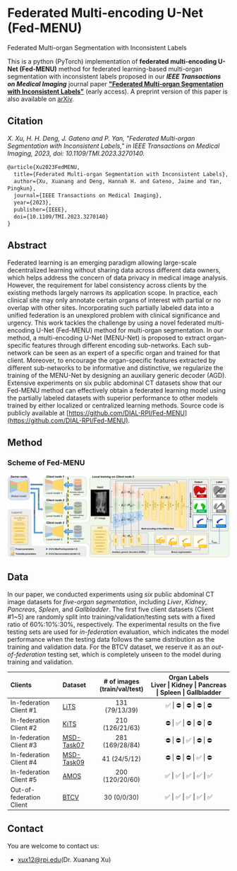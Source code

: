 # Federated Multi-encoding U-Net (Fed-MENU)
Federated Multi-organ Segmentation with Inconsistent Labels

This is a python (PyTorch) implementation of **federated multi-encoding U-Net (Fed-MENU)** method for federated learning-based multi-organ segmentation with inconsistent labels proposed in our ***IEEE Transactions on Medical Imaging*** journal paper [**"Federated Multi-organ Segmentation with Inconsistent Labels"**](https://doi.org/10.1109/TMI.2023.3270140) (early access). A preprint version of this paper is also available on [arXiv](https://arxiv.org/abs/2206.07156).

## Citation
  *X. Xu, H. H. Deng, J. Gateno and P. Yan, "Federated Multi-organ Segmentation with Inconsistent Labels," in IEEE Transactions on Medical Imaging, 2023, doi: 10.1109/TMI.2023.3270140.*

    @article{Xu2023FedMENU,
      title={Federated Multi-organ Segmentation with Inconsistent Labels}, 
      author={Xu, Xuanang and Deng, Hannah H. and Gateno, Jaime and Yan, Pingkun},
      journal={IEEE Transactions on Medical Imaging}, 
      year={2023},
      publisher={IEEE},
      doi={10.1109/TMI.2023.3270140}
    }

## Abstract
Federated learning is an emerging paradigm allowing large-scale decentralized learning without sharing data across different data owners, which helps address the concern of data privacy in medical image analysis. However, the requirement for label consistency across clients by the existing methods largely narrows its application scope. In practice, each clinical site may only annotate certain organs of interest with partial or no overlap with other sites. Incorporating such partially labeled data into a unified federation is an unexplored problem with clinical significance and urgency. This work tackles the challenge by using a novel federated multi-encoding U-Net (Fed-MENU) method for multi-organ segmentation. In our method, a multi-encoding U-Net (MENU-Net) is proposed to extract organ-specific features through different encoding sub-networks. Each sub-network can be seen as an expert of a specific organ and trained for that client. Moreover, to encourage the organ-specific features extracted by different sub-networks to be informative and distinctive, we regularize the training of the MENU-Net by designing an auxiliary generic decoder (AGD). Extensive experiments on six public abdominal CT datasets show that our Fed-MENU method can effectively obtain a federated learning model using the partially labeled datasets with superior performance to other models trained by either localized or centralized learning methods. Source code is publicly available at [https://github.com/DIAL-RPI/Fed-MENU](https://github.com/DIAL-RPI/Fed-MENU).

## Method
### Scheme of Fed-MENU
<img src="./fig1.png"/>

## Data
In our paper, we conducted experiments using *six* public abdominal CT image datasets for *five-organ segmentation*, including *Liver*, *Kidney*, *Pancreas*, *Spleen*, and *Gallbladder*. The first five client datasets (Client #1~5) are randomly split into training/validation/testing sets with a fixed ratio of 60\%:10\%:30\%, respectively. The experimental results on the five testing sets are used for *in-federation* evaluation, which indicates the model performance when the testing data follows the same distribution as the training and validation data. For the BTCV dataset, we reserve it as an *out-of-federation* testing set, which is completely unseen to the model during training and validation.

Clients | Dataset | # of images<br>(train/val/test) | Organ Labels<br>Liver \| Kidney \| Pancreas \| Spleen \| Gallbladder
:--- | :--- | :---: | :---: 
In-federation Client #1 | [LiTS](https://competitions.codalab.org/competitions/17094) | 131 (79/13/39) | :white_check_mark: \| :no_entry: \| :no_entry: \| :no_entry: \| :no_entry:
In-federation Client #2 | [KiTS](https://kits19.grand-challenge.org/home/) | 210 (126/21/63) | :no_entry: \| :white_check_mark: \| :no_entry: \| :no_entry: \| :no_entry:
In-federation Client #3 | [MSD-Task07](http://medicaldecathlon.com/) | 281 (169/28/84) | :no_entry: \| :no_entry: \| :white_check_mark: \| :no_entry: \| :no_entry:
In-federation Client #4 | [MSD-Task09](http://medicaldecathlon.com/) | 41 (24/5/12) | :no_entry: \| :no_entry: \| :no_entry: \| :white_check_mark: \| :no_entry:
In-federation Client #5 | [AMOS](https://amos22.grand-challenge.org/) | 200 (120/20/60) | :white_check_mark: \| :white_check_mark: \| :white_check_mark: \| :white_check_mark: \| :white_check_mark:
Out-of-federation Client  | [BTCV](https://www.synapse.org/\#!Synapse:syn3193805/wiki/89480) | 30 (0/0/30) | :white_check_mark: \| :white_check_mark: \| :white_check_mark: \| :white_check_mark: \| :white_check_mark:

## Contact
You are welcome to contact us:  
  - [xux12@rpi.edu](mailto:xux12@rpi.edu)(Dr. Xuanang Xu)
